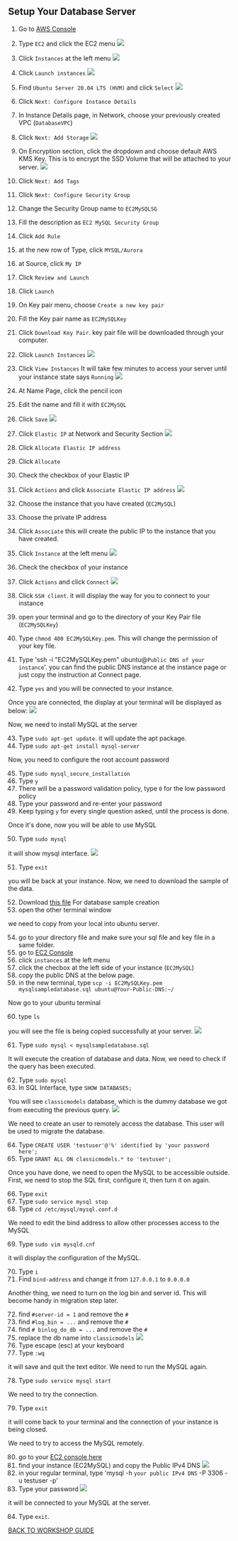 ## Setup Your Database Server

1. Go to [AWS Console](https://console.aws.amazon.com/console/home?region=us-east-1#)
2. Type `EC2` and click the EC2 menu
    ![](../../images/Migration/SetupEC2/2.png)
3. Click `Instances` at the left menu
    ![](../../images/Migration/SetupEC2/3.png)
4. Click `Launch instances`
    ![](../../images/Migration/SetupEC2/4.png)
5. Find `Ubuntu Server 20.04 LTS (HVM)` and click `Select`
    ![](../../images/Migration/SetupEC2/5.png)
6. Click `Next: Configure Instance Details`
7. In Instance Details page, in Network, choose your previously created VPC (`DatabaseVPC`)
8. Click `Next: Add Storage`
    ![](../../images/Migration/SetupEC2/8.png)
9. On Encryption section, click the dropdown and choose default AWS KMS Key. This is to encrypt the SSD Volume that will be attached to your server.
    ![](../../images/Migration/SetupEC2/9.png)
10. Click `Next: Add Tags`
11. Click `Next: Configure Security Group`
12. Change the Security Group name to `EC2MySQLSG`
13. Fill the description as `EC2 MySQL Security Group`
14. Click `Add Rule`
15. at the new row of Type, click `MYSQL/Aurora`
16. at Source, click `My IP`
17. Click `Review and Launch`
18. Click `Launch`
19. On Key pair menu, choose `Create a new key pair`
20. Fill the Key pair name as `EC2MySQLKey`
21. Click `Download Key Pair`. key pair file will be downloaded through your computer.
22. Click `Launch Instances`
    ![](../../images/Migration/SetupEC2/22.png)
23. Click `View Instances`
It will take few minutes to access your server until your instance state says `Running`
    ![](../../images/Migration/SetupEC2/23.png)

24. At Name Page, click the pencil icon
25. Edit the name and fill it with `EC2MySQL`
26. Click `Save`
    ![](../../images/Migration/SetupEC2/26.png)
27. Click `Elastic IP` at Network and Security Section
    ![](../../images/Migration/SetupEC2/27.png)
28. Click `Allocate Elastic IP address`
29. Click `Allocate`
30. Check the checkbox of your Elastic IP 
31. Click `Actions` and click `Associate Elastic IP address`
    ![](../../images/Migration/SetupEC2/31.png)
32. Choose the instance that you have created (`EC2MySQL`)
33. Choose the private IP address
34. Click `Associate`
this will create the public IP to the instance that you have created.

35. Click `Instance` at the left menu
    ![](../../images/Migration/SetupEC2/35.png)
36. Check the checkbox of your instance
37. Click `Actions` and click `Connect`
    ![](../../images/Migration/SetupEC2/37.png)
38. Click `SSH client`. it will display the way for you to connect to your instance
39. open your terminal and go to the directory of your Key Pair file (`EC2MySQLKey`)
40. Type `chmod 400 EC2MySQLKey.pem`. This will change the permission of your key file.
41. Type 'ssh -i "EC2MySQLKey.pem" ubuntu@`Public DNS of your instance`'. you can find the public DNS instance at the instance page or just copy the instruction at Connect page.

42. Type `yes` and you will be connected to your instance.

Once you are connected, the display at your terminal will be displayed as below:
    ![](../../images/Migration/SetupEC2/42.png)

Now, we need to install MySQL at the server

43. Type `sudo apt-get update`. it will update the apt package.
44. Type `sudo apt-get install mysql-server`

Now, you need to configure the root account password

45. Type `sudo mysql_secure_installation`
46. Type `y`
47. There will be a password validation policy, type `0` for the low password policy
48. Type your password and re-enter your password
49. Keep typing `y` for every single question asked, until the process is done.

Once it's done, now you will be able to use MySQL

50. Type `sudo mysql`

it will show mysql interface.
    ![](../../images/Migration/SetupEC2/50.png)

51. Type `exit`

you will be back at your instance. Now, we need to download the sample of the data.

52. Download [this file](../../files/Migration/SetupEC2/mysqlsampledatabase.sql) For database sample creation
53. open the other terminal window

we need to copy from your local into ubuntu server.

54. go to your directory file and make sure your sql file and key file in a same folder.
55. go to [EC2 Console](https://console.aws.amazon.com/ec2/v2/home?region=us-east-1#Home:)
56. click `instances` at the left menu
57. click the checbox at the left side of your instance (`EC2MySQL`)
58. copy the public DNS at the below page.
59. in the new terminal, type `scp -i EC2MySQLKey.pem mysqlsampledatabase.sql ubuntu@Your-Public-DNS:~/`

Now go to your ubuntu terminal

60. type `ls`

you will see the file is being copied successfully at your server.
    ![](../../images/Migration/SetupEC2/60.png)

61. Type `sudo mysql < mysqlsampledatabase.sql`

It will execute the creation of database and data. Now, we need to check if the query has been executed.

62. Type `sudo mysql`
63. In SQL Interface, type `SHOW DATABASES;`

You will see `classicmodels` database, which is the dummy database we got from executing the previous query.
    ![](../../images/Migration/SetupEC2/63.png)

We need to create an user to remotely access the database. This user will be used to migrate the database.

64. Type `CREATE USER 'testuser'@'%' identified by 'your password here';`
65. Type `GRANT ALL ON classicmodels.* to 'testuser';`

Once you have done, we need to open the MySQL to be accessible outside. First, we need to stop the SQL first, configure it, then turn it on again.

66. Type `exit`
67. Type `sudo service mysql stop`
68. Type `cd /etc/mysql/mysql.conf.d`

We need to edit the bind address to allow other processes access to the MySQL

69. Type `sudo vim mysqld.cnf`

it will display the configuration of the MySQL.

70. Type `i`
71. Find `bind-address` and change it from `127.0.0.1` to `0.0.0.0`

Another thing, we need to turn on the log bin and server id. This will become handy in migration step later.

72. find `#server-id = 1` and remove the `#`
73. find `#log_bin = ...` and remove the `#`
74. find `# binlog_do_db = ...` and remove the `#`
75. replace the db name into `classicmodels`
    ![](../../images/Migration/SetupEC2/75.png)
76. Type escape (esc) at your keyboard
77. Type `:wq`

it will save and quit the text editor. We need to run the MySQL again.

78. Type `sudo service mysql start`

We need to try the connection.

79. Type `exit`

it will come back to your terminal and the connection of your instance is being closed.

We need to try to access the MySQL remotely.

80. go to your [EC2 console here](https://console.aws.amazon.com/ec2/v2/home?region=us-east-1#)
81. find your instance (EC2MySQL) and copy the Public IPv4 DNS
    ![](../../images/Migration/SetupEC2/76.png)
82. in your regular terminal, type 'mysql -h `your public IPv4 DNS` -P 3306 -u testuser -p'
83. Type your password
    ![](../../images/Migration/SetupEC2/83.png)

it will be connected to your MySQL at the server.

84. Type `exit`.

[BACK TO WORKSHOP GUIDE](../../README.md)